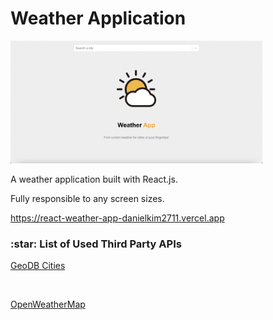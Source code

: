# Weather Application

<img width="80%" src="./src/assets/images/preview.png" alt="weather app" />

<br />

A weather application built with React.js.

Fully responsible to any screen sizes.

https://react-weather-app-danielkim2711.vercel.app

<h3>:star: List of Used Third Party APIs</h3>

<a href="https://rapidapi.com/wirefreethought/api/geodb-cities">GeoDB Cities</a>

<br/>

<a href="https://openweathermap.org">OpenWeatherMap</a>
